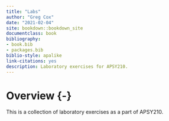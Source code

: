 ```yaml
--- 
title: "Labs"
author: "Greg Cox"
date: "2021-02-04"
site: bookdown::bookdown_site
documentclass: book
bibliography:
- book.bib
- packages.bib
biblio-style: apalike
link-citations: yes
description: Laboratory exercises for APSY210.
---
```


# Overview {-}

This is a collection of laboratory exercises as a part of APSY210.


